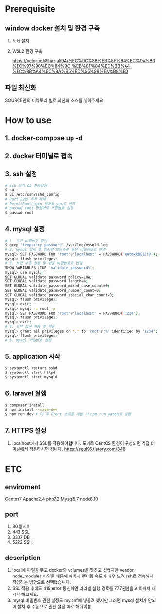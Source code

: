 # Prerequisite

## window docker 설치 및 환경 구축
1. 도커 설치
2. WSL2 환경 구축

    https://velog.io/@hanjuli94/%EC%9C%88%EB%8F%84%EC%9A%B0%EC%97%90%EC%84%9C-%EB%8F%84%EC%BB%A4-%EC%8B%A4%EC%8A%B5%ED%95%98%EA%B8%B0

## 파일 최신화
SOURCE안의 디렉토리 별로 최신화 소스를 넣어주세요

# How to use
## 1. docker-compose up -d

## 2. docker 터미널로 접속

## 3. ssh 설정
```bash
# ssh 설치 && 환경설정
$ su -
$ vi /etc/ssh/sshd_config
# Port 22번 주석 해제
# PermitRootLogin 부분을 yes로 변경
# passwd root 명령어로 비밀번호 설정
$ passwd root
```
## 4. mysql 설정
```bash
# 1. 초기 비밀번호 확인
$ grep 'temporary password' /var/log/mysqld.log
# 2. mysql 접속 후 임시로 보안수준 높은 비밀번호로 변경
mysql> SET PASSWORD FOR 'root'@'localhost' = PASSWORD('qntmxkDB12!@');
mysql> flush privileges;
# 3. 보안 수준 설정 및 쉬운 비밀번호로 변경
SHOW VARIABLES LIKE 'validate_password%';
mysql> use mysql;
SET GLOBAL validate_password_policy=LOW;
SET GLOBAL validate_password_length=4;
SET GLOBAL validate_password_mixed_case_count=0;
SET GLOBAL validate_password_number_count=0;
SET GLOBAL validate_password_special_char_count=0;
mysql> flush privileges;
mysql> exit;
mysql> mysql -u root -p
mysql> SET PASSWORD FOR 'root'@'localhost' = PASSWORD('1234');
mysql> flush privileges;
mysql> exit;
# 4. 외부 접근 허용 후 적용
mysql> grant all privileges on *.* to 'root'@'%' identified by '1234';
mysql> flush privileges;
# 5. mysql 비밀번호 설정
```
## 5. application 시작
```bash
$ systemctl restart sshd
$ systemctl start httpd
$ systemctl start mysqld
```

## 6. laravel 실행
```bash
$ composer install
$ npm install --save-dev
$ npm run dev # 이 후 Front 소르를 개발 시 npm run watch로 실행

```

## 7. HTTPS 설정
1. localhost에서 SSL를 적용해야합니다. 도커로 CentOS 환경이 구성되면 직접 터미널에서 적용하시면 됩니다.
    https://seul96.tistory.com/348

# ETC

## enviroment
Centos7 Apache2.4 php7.2 Mysql5.7 node8.10

## port
1. 80 웹서버
2. 443 SSL
3. 3307 DB
4. 5222 SSH

## description
1. local에 파일을 두고 docker와 volumes을 맞추고 싶었지만 vendor, node_modules 파일들 때문에 페이지 렌더링 속도가 매우 느려 ssh로 접속해서 작업하는 방향으로 선택했습니다.
2. SSL 적용 후에도 419 error 통신이면 라라벨 실행 경로를 777권한을고 아파치 재시작 해보세요.
3. mysql 비밀번호 권한 설정도 my.cnf에 넣을려 했지만 그러면 mysql 설치가 안되어 설치 후 수동으로 권한 설정 따로 해줘야함

